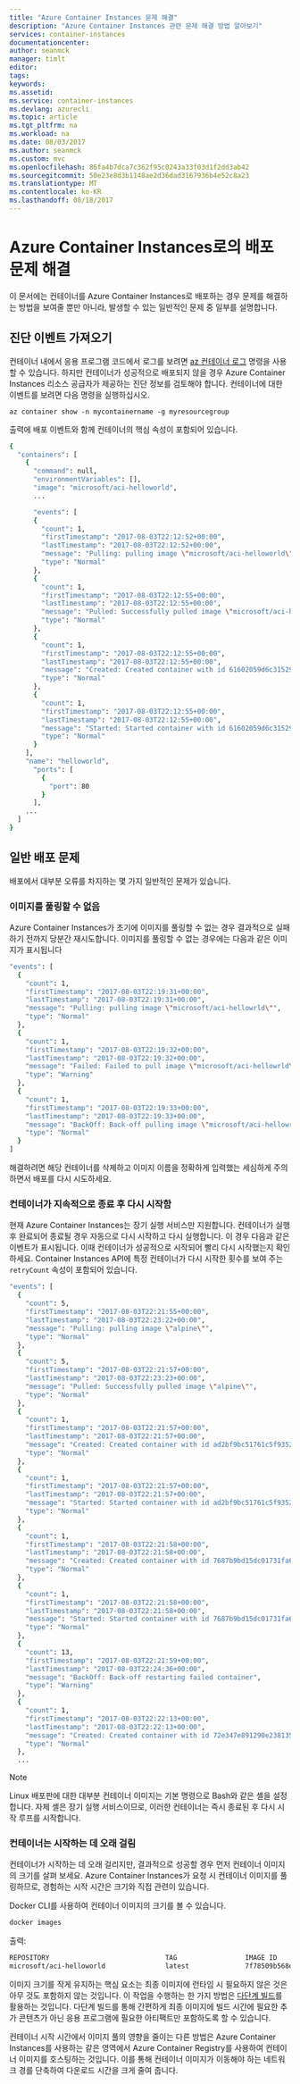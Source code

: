 ```yaml
---
title: "Azure Container Instances 문제 해결"
description: "Azure Container Instances 관련 문제 해결 방법 알아보기"
services: container-instances
documentationcenter: 
author: seanmck
manager: timlt
editor: 
tags: 
keywords: 
ms.assetid: 
ms.service: container-instances
ms.devlang: azurecli
ms.topic: article
ms.tgt_pltfrm: na
ms.workload: na
ms.date: 08/03/2017
ms.author: seanmck
ms.custom: mvc
ms.openlocfilehash: 86fa4b7dca7c362f95c0243a33f03d1f2dd3ab42
ms.sourcegitcommit: 50e23e8d3b1148ae2d36dad3167936b4e52c8a23
ms.translationtype: MT
ms.contentlocale: ko-KR
ms.lasthandoff: 08/18/2017
---
```

# <a name="troubleshoot-deployment-issues-with-azure-container-instances"></a>Azure Container Instances로의 배포 문제 해결

이 문서에는 컨테이너를 Azure Container Instances로 배포하는 경우 문제를 해결하는 방법을 보여줄 뿐만 아니라, 발생할 수 있는 일반적인 문제 중 일부를 설명합니다.

## <a name="getting-diagnostic-events"></a>진단 이벤트 가져오기

컨테이너 내에서 응용 프로그램 코드에서 로그를 보려면 [az 컨테이너 로그](/cli/azure/container#logs) 명령을 사용할 수 있습니다. 하지만 컨테이너가 성공적으로 배포되지 않을 경우 Azure Container Instances 리소스 공급자가 제공하는 진단 정보를 검토해야 합니다. 컨테이너에 대한 이벤트를 보려면 다음 명령을 실행하십시오.

```azurecli-interactive
az container show -n mycontainername -g myresourcegroup
```

출력에 배포 이벤트와 함께 컨테이너의 핵심 속성이 포함되어 있습니다.

```bash
{
  "containers": [
    {
      "command": null,
      "environmentVariables": [],
      "image": "microsoft/aci-helloworld",
      ...

      "events": [
      {
        "count": 1,
        "firstTimestamp": "2017-08-03T22:12:52+00:00",
        "lastTimestamp": "2017-08-03T22:12:52+00:00",
        "message": "Pulling: pulling image \"microsoft/aci-helloworld\"",
        "type": "Normal"
      },
      {
        "count": 1,
        "firstTimestamp": "2017-08-03T22:12:55+00:00",
        "lastTimestamp": "2017-08-03T22:12:55+00:00",
        "message": "Pulled: Successfully pulled image \"microsoft/aci-helloworld\"",
        "type": "Normal"
      },
      {
        "count": 1,
        "firstTimestamp": "2017-08-03T22:12:55+00:00",
        "lastTimestamp": "2017-08-03T22:12:55+00:00",
        "message": "Created: Created container with id 61602059d6c31529c27609ef4ec0c858b0a96150177fa045cf944d7cf8fbab69",
        "type": "Normal"
      },
      {
        "count": 1,
        "firstTimestamp": "2017-08-03T22:12:55+00:00",
        "lastTimestamp": "2017-08-03T22:12:55+00:00",
        "message": "Started: Started container with id 61602059d6c31529c27609ef4ec0c858b0a96150177fa045cf944d7cf8fbab69",
        "type": "Normal"
      }
    ],
    "name": "helloworld",
      "ports": [
        {
          "port": 80
        }
      ],
    ...
  ]
}
```

## <a name="common-deployment-issues"></a>일반 배포 문제

배포에서 대부분 오류를 차지하는 몇 가지 일반적인 문제가 있습니다.

### <a name="unable-to-pull-image"></a>이미지를 풀링할 수 없음

Azure Container Instances가 초기에 이미지를 풀링할 수 없는 경우 결과적으로 실패하기 전까지 당분간 재시도합니다. 이미지를 풀링할 수 없는 경우에는 다음과 같은 이미지가 표시됩니다

```bash
"events": [
  {
    "count": 1,
    "firstTimestamp": "2017-08-03T22:19:31+00:00",
    "lastTimestamp": "2017-08-03T22:19:31+00:00",
    "message": "Pulling: pulling image \"microsoft/aci-hellowrld\"",
    "type": "Normal"
  },
  {
    "count": 1,
    "firstTimestamp": "2017-08-03T22:19:32+00:00",
    "lastTimestamp": "2017-08-03T22:19:32+00:00",
    "message": "Failed: Failed to pull image \"microsoft/aci-hellowrld\": rpc error: code 2 desc Error: image microsoft/aci-hellowrld:latest not found",
    "type": "Warning"
  },
  {
    "count": 1,
    "firstTimestamp": "2017-08-03T22:19:33+00:00",
    "lastTimestamp": "2017-08-03T22:19:33+00:00",
    "message": "BackOff: Back-off pulling image \"microsoft/aci-hellowrld\"",
    "type": "Normal"
  }
]
```

해결하려면 해당 컨테이너를 삭제하고 이미지 이름을 정확하게 입력했는 세심하게 주의하면서 배포를 다시 시도하세요.

### <a name="container-continually-exits-and-restarts"></a>컨테이너가 지속적으로 종료 후 다시 시작함

현재 Azure Container Instances는 장기 실행 서비스만 지원합니다. 컨테이너가 실행 후 완료되어 종료될 경우 자동으로 다시 시작하고 다시 실행합니다. 이 경우 다음과 같은 이벤트가 표시됩니다. 이때 컨테이너가 성공적으로 시작되어 빨리 다시 시작했는지 확인하세요. Container Instances API에 특정 컨테이너가 다시 시작한 횟수를 보여 주는 `retryCount` 속성이 포함되어 있습니다.

```bash
"events": [
  {
    "count": 5,
    "firstTimestamp": "2017-08-03T22:21:55+00:00",
    "lastTimestamp": "2017-08-03T22:23:22+00:00",
    "message": "Pulling: pulling image \"alpine\"",
    "type": "Normal"
  },
  {
    "count": 5,
    "firstTimestamp": "2017-08-03T22:21:57+00:00",
    "lastTimestamp": "2017-08-03T22:23:23+00:00",
    "message": "Pulled: Successfully pulled image \"alpine\"",
    "type": "Normal"
  },
  {
    "count": 1,
    "firstTimestamp": "2017-08-03T22:21:57+00:00",
    "lastTimestamp": "2017-08-03T22:21:57+00:00",
    "message": "Created: Created container with id ad2bf9bc51761c5f935260b4bab53b164d52d9cbc045b16afcb26fb4d14d0a70",
    "type": "Normal"
  },
  {
    "count": 1,
    "firstTimestamp": "2017-08-03T22:21:57+00:00",
    "lastTimestamp": "2017-08-03T22:21:57+00:00",
    "message": "Started: Started container with id ad2bf9bc51761c5f935260b4bab53b164d52d9cbc045b16afcb26fb4d14d0a70",
    "type": "Normal"
  },
  {
    "count": 1,
    "firstTimestamp": "2017-08-03T22:21:58+00:00",
    "lastTimestamp": "2017-08-03T22:21:58+00:00",
    "message": "Created: Created container with id 7687b9bd15dc01731fa66fc45f6f0241495600602dd03841e559453245e7f70b",
    "type": "Normal"
  },
  {
    "count": 1,
    "firstTimestamp": "2017-08-03T22:21:58+00:00",
    "lastTimestamp": "2017-08-03T22:21:58+00:00",
    "message": "Started: Started container with id 7687b9bd15dc01731fa66fc45f6f0241495600602dd03841e559453245e7f70b",
    "type": "Normal"
  },
  {
    "count": 13,
    "firstTimestamp": "2017-08-03T22:21:59+00:00",
    "lastTimestamp": "2017-08-03T22:24:36+00:00",
    "message": "BackOff: Back-off restarting failed container",
    "type": "Warning"
  },
  {
    "count": 1,
    "firstTimestamp": "2017-08-03T22:22:13+00:00",
    "lastTimestamp": "2017-08-03T22:22:13+00:00",
    "message": "Created: Created container with id 72e347e891290e238135e4a6b3078748ca25a1275dbbff30d8d214f026d89220",
    "type": "Normal"
  },
  ...
```

> [!NOTE]
> Linux 배포판에 대한 대부분 컨테이너 이미지는 기본 명령으로 Bash와 같은 셸을 설정합니다. 자체 셸은 장기 실행 서비스이므로, 이러한 컨테이너는 즉시 종료된 후 다시 시작 루프를 시작합니다.

### <a name="container-takes-a-long-time-to-start"></a>컨테이너는 시작하는 데 오래 걸림

컨테이너가 시작하는 데 오래 걸리지만, 결과적으로 성공할 경우 먼저 컨테이너 이미지의 크기를 살펴 보세요. Azure Container Instances가 요청 시 컨테이너 이미지를 풀링하므로, 경험하는 시작 시간은 크기와 직접 관련이 있습니다.

Docker CLI를 사용하여 컨테이너 이미지의 크기를 볼 수 있습니다.

```bash
docker images
```

출력:

```bash
REPOSITORY                             TAG                 IMAGE ID            CREATED             SIZE
microsoft/aci-helloworld               latest              7f78509b568e        13 days ago         68.1MB
```

이미지 크기를 작게 유지하는 핵심 요소는 최종 이미지에 런타임 시 필요하지 않은 것은 아무 것도 포함하지 않는 것입니다. 이 작업을 수행하는 한 가지 방법은 [다단계 빌드](https://docs.docker.com/engine/userguide/eng-image/multistage-build/)를 활용하는 것입니다. 다단계 빌드를 통해 간편하게 최종 이미지에 빌드 시간에 필요한 추가 콘텐츠가 아닌 응용 프로그램에 필요한 아티팩트만 포함하도록 할 수 있습니다.

컨테이너 시작 시간에서 이미지 풀의 영향을 줄이는 다른 방법은 Azure Container Instances를 사용하는 같은 영역에서 Azure Container Registry를 사용하여 컨테이너 이미지를 호스팅하는 것입니다. 이를 통해 컨테이너 이미지가 이동해야 하는 네트워크 경를 단축하여 다운로드 시간을 크게 줄여 줍니다.